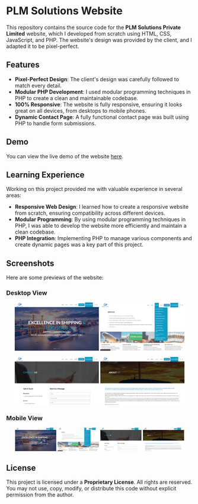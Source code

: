 # PLM Solutions Website

This repository contains the source code for the **PLM Solutions Private Limited** website, which I developed from scratch using HTML, CSS, JavaScript, and PHP. The website's design was provided by the client, and I adapted it to be pixel-perfect.

## Features

- **Pixel-Perfect Design**: The client's design was carefully followed to match every detail.
- **Modular PHP Development**: I used modular programming techniques in PHP to create a clean and maintainable codebase.
- **100% Responsive**: The website is fully responsive, ensuring it looks great on all devices, from desktops to mobile phones.
- **Dynamic Contact Page**: A fully functional contact page was built using PHP to handle form submissions.

## Demo

You can view the live demo of the website [here](https://plm-pk.com/).
## Learning Experience

Working on this project provided me with valuable experience in several areas:

- **Responsive Web Design**: I learned how to create a responsive website from scratch, ensuring compatibility across different devices.
- **Modular Programming**: By using modular programming techniques in PHP, I was able to develop the website more efficiently and maintain a clean codebase.
- **PHP Integration**: Implementing PHP to manage various components and create dynamic pages was a key part of this project.

## Screenshots

Here are some previews of the website:

### Desktop View

<p align="center">
  <img src="screens/home.PNG" alt="Home Page" width="45%">
  <img src="screens/service.PNG" alt="Service Page" width="45%">
</p>

<p align="center">
  <img src="screens/contact.PNG" alt="Contact Page" width="45%">
  <img src="screens/about.PNG" alt="About Page" width="45%">
</p>

### Mobile View

<p align="center">
  <img src="screens/home.PNG" alt="Home Page - Mobile" width="22%">
  <img src="screens/service.PNG" alt="Service Page - Mobile" width="22%">
  <img src="screens/contact.PNG" alt="Contact Page - Mobile" width="22%">
  <img src="screens/about.PNG" alt="About Page - Mobile" width="22%">
</p>

## License

This project is licensed under a **Proprietary License**. All rights are reserved. You may not use, copy, modify, or distribute this code without explicit permission from the author.
